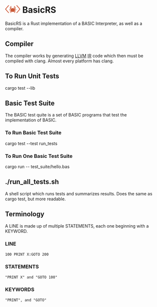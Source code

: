 #  <img src="images/logo2.png" alt="Logo" width="50" height="25"> BasicRS

BasicRS is a Rust implementation of a BASIC Interpreter, as well as a compiler.

## Compiler

The compiler works by generating [LLVM](https://llvm.org/) [IR](https://mcyoung.xyz/2023/08/01/llvm-ir/) code
which then must be compiled with clang. Almost every platform has clang.

## To Run Unit Tests

cargo test --lib

## Basic Test Suite
The BASIC test quite is a set of BASIC programs that test the implementation of BASIC. 

### To Run Basic Test Suite
cargo test --test run_tests

### To Run One Basic Test Suite

cargo run -- test_suite/hello.bas

## ./run_all_tests.sh
A shell script which runs tests and summarizes results. Does the same as cargo test, but more readable.

## Terminology
A LINE is made up of multiple STATEMENTS, each one beginning with a KEYWORD.

### LINE
    100 PRINT X:GOTO 200
### STATEMENTS
    "PRINT X" and "GOTO 100"
### KEYWORDS
    "PRINT", and "GOTO"


